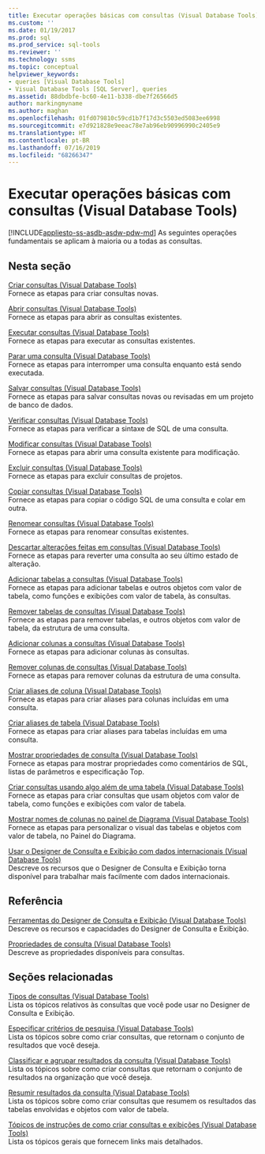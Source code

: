 ```yaml
---
title: Executar operações básicas com consultas (Visual Database Tools) | Microsoft Docs
ms.custom: ''
ms.date: 01/19/2017
ms.prod: sql
ms.prod_service: sql-tools
ms.reviewer: ''
ms.technology: ssms
ms.topic: conceptual
helpviewer_keywords:
- queries [Visual Database Tools]
- Visual Database Tools [SQL Server], queries
ms.assetid: 88dbdbfe-bc60-4e11-b338-dbe7f26566d5
author: markingmyname
ms.author: maghan
ms.openlocfilehash: 01fd079810c59cd1b7f17d3c5503ed5083ee6998
ms.sourcegitcommit: e7d921828e9eeac78e7ab96eb90996990c2405e9
ms.translationtype: HT
ms.contentlocale: pt-BR
ms.lasthandoff: 07/16/2019
ms.locfileid: "68266347"
---
```

# <a name="perform-basic-operations-with-queries-visual-database-tools"></a>Executar operações básicas com consultas (Visual Database Tools)
[!INCLUDE[appliesto-ss-asdb-asdw-pdw-md](../../includes/appliesto-ss-asdb-asdw-pdw-md.md)]
As seguintes operações fundamentais se aplicam à maioria ou a todas as consultas.  
  
## <a name="in-this-section"></a>Nesta seção  
[Criar consultas &#40;Visual Database Tools&#41;](../../ssms/visual-db-tools/create-queries-visual-database-tools.md)  
Fornece as etapas para criar consultas novas.  
  
[Abrir consultas &#40;Visual Database Tools&#41;](../../ssms/visual-db-tools/open-queries-visual-database-tools.md)  
Fornece as etapas para abrir as consultas existentes.  
  
[Executar consultas &#40;Visual Database Tools&#41;](../../ssms/visual-db-tools/run-queries-visual-database-tools.md)  
Fornece as etapas para executar as consultas existentes.  
  
[Parar uma consulta &#40;Visual Database Tools&#41;](../../ssms/visual-db-tools/stop-a-query-visual-database-tools.md)  
Fornece as etapas para interromper uma consulta enquanto está sendo executada.  
  
[Salvar consultas &#40;Visual Database Tools&#41;](../../ssms/visual-db-tools/save-queries-visual-database-tools.md)  
Fornece as etapas para salvar consultas novas ou revisadas em um projeto de banco de dados.  
  
[Verificar consultas &#40;Visual Database Tools&#41;](../../ssms/visual-db-tools/verify-queries-visual-database-tools.md)  
Fornece as etapas para verificar a sintaxe de SQL de uma consulta.  
  
[Modificar consultas &#40;Visual Database Tools&#41;](../../ssms/visual-db-tools/modify-queries-visual-database-tools.md)  
Fornece as etapas para abrir uma consulta existente para modificação.  
  
[Excluir consultas &#40;Visual Database Tools&#41;](../../ssms/visual-db-tools/delete-queries-visual-database-tools.md)  
Fornece as etapas para excluir consultas de projetos.  
  
[Copiar consultas &#40;Visual Database Tools&#41;](../../ssms/visual-db-tools/copy-queries-visual-database-tools.md)  
Fornece as etapas para copiar o código SQL de uma consulta e colar em outra.  
  
[Renomear consultas &#40;Visual Database Tools&#41;](../../ssms/visual-db-tools/rename-queries-visual-database-tools.md)  
Fornece as etapas para renomear consultas existentes.  
  
[Descartar alterações feitas em consultas &#40;Visual Database Tools&#41;](../../ssms/visual-db-tools/discard-changes-made-to-queries-visual-database-tools.md)  
Fornece as etapas para reverter uma consulta ao seu último estado de alteração.  
  
[Adicionar tabelas a consultas &#40;Visual Database Tools&#41;](../../ssms/visual-db-tools/add-tables-to-queries-visual-database-tools.md)  
Fornece as etapas para adicionar tabelas e outros objetos com valor de tabela, como funções e exibições com valor de tabela, às consultas.  
  
[Remover tabelas de consultas &#40;Visual Database Tools&#41;](../../ssms/visual-db-tools/remove-tables-from-queries-visual-database-tools.md)  
Fornece as etapas para remover tabelas, e outros objetos com valor de tabela, da estrutura de uma consulta.  
  
[Adicionar colunas a consultas &#40;Visual Database Tools&#41;](../../ssms/visual-db-tools/add-columns-to-queries-visual-database-tools.md)  
Fornece as etapas para adicionar colunas às consultas.  
  
[Remover colunas de consultas &#40;Visual Database Tools&#41;](../../ssms/visual-db-tools/remove-columns-from-queries-visual-database-tools.md)  
Fornece as etapas para remover colunas da estrutura de uma consulta.  
  
[Criar aliases de coluna &#40;Visual Database Tools&#41;](../../ssms/visual-db-tools/create-column-aliases-visual-database-tools.md)  
Fornece as etapas para criar aliases para colunas incluídas em uma consulta.  
  
[Criar aliases de tabela &#40;Visual Database Tools&#41;](../../ssms/visual-db-tools/create-table-aliases-visual-database-tools.md)  
Fornece as etapas para criar aliases para tabelas incluídas em uma consulta.  
  
[Mostrar propriedades de consulta &#40;Visual Database Tools&#41;](../../ssms/visual-db-tools/show-query-properties-visual-database-tools.md)  
Fornece as etapas para mostrar propriedades como comentários de SQL, listas de parâmetros e especificação Top.  
  
[Criar consultas usando algo além de uma tabela &#40;Visual Database Tools&#41;](../../ssms/visual-db-tools/create-queries-using-something-besides-a-table-visual-database-tools.md)  
Fornece as etapas para criar consultas que usam objetos com valor de tabela, como funções e exibições com valor de tabela.  
  
[Mostrar nomes de colunas no painel de Diagrama &#40;Visual Database Tools&#41;](../../ssms/visual-db-tools/show-column-names-in-the-diagram-pane-visual-database-tools.md)  
Fornece as etapas para personalizar o visual das tabelas e objetos com valor de tabela, no Painel do Diagrama.  
  
[Usar o Designer de Consulta e Exibição com dados internacionais &#40;Visual Database Tools&#41;](../../ssms/visual-db-tools/use-the-query-and-view-designer-with-international-data-visual-database-tools.md)  
Descreve os recursos que o Designer de Consulta e Exibição torna disponível para trabalhar mais facilmente com dados internacionais.  
  
## <a name="reference"></a>Referência  
[Ferramentas do Designer de Consulta e Exibição &#40;Visual Database Tools&#41;](../../ssms/visual-db-tools/query-and-view-designer-tools-visual-database-tools.md)  
Descreve os recursos e capacidades do Designer de Consulta e Exibição.  
  
[Propriedades de consulta &#40;Visual Database Tools&#41;](../../ssms/visual-db-tools/query-properties-visual-database-tools.md)  
Descreve as propriedades disponíveis para consultas.  
  
## <a name="related-sections"></a>Seções relacionadas  
[Tipos de consultas &#40;Visual Database Tools&#41;](../../ssms/visual-db-tools/types-of-queries-visual-database-tools.md)  
Lista os tópicos relativos às consultas que você pode usar no Designer de Consulta e Exibição.  
  
[Especificar critérios de pesquisa &#40;Visual Database Tools&#41;](../../ssms/visual-db-tools/specify-search-criteria-visual-database-tools.md)  
Lista os tópicos sobre como criar consultas, que retornam o conjunto de resultados que você deseja.  
  
[Classificar e agrupar resultados da consulta &#40;Visual Database Tools&#41;](../../ssms/visual-db-tools/sort-and-group-query-results-visual-database-tools.md)  
Lista os tópicos sobre como criar consultas que retornam o conjunto de resultados na organização que você deseja.  
  
[Resumir resultados da consulta &#40;Visual Database Tools&#41;](../../ssms/visual-db-tools/summarize-query-results-visual-database-tools.md)  
Lista os tópicos sobre como criar consultas que resumem os resultados das tabelas envolvidas e objetos com valor de tabela.  
  
[Tópicos de instruções de como criar consultas e exibições &#40;Visual Database Tools&#41;](../../ssms/visual-db-tools/design-queries-and-views-how-to-topics-visual-database-tools.md)  
Lista os tópicos gerais que fornecem links mais detalhados.  
  
